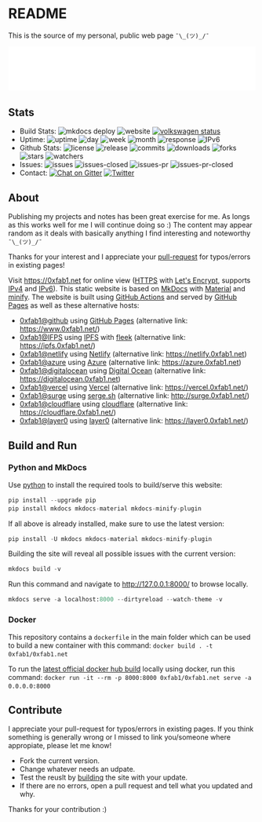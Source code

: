 # README

This is the source of my personal, public web page ```¯\_(ツ)_/¯```

[![Header](header.svg)](https://0xfab1.net)

## Stats

- Build Stats: ![mkdocs deploy](https://github.com/FullByte/FullByte.github.io/workflows/mkdocs%20gh-deploy/badge.svg?branch=master)
![website](https://img.shields.io/website-up-down-green-red/http/0xfab1.net.svg) [![volkswagen status](https://auchenberg.github.io/volkswagen/volkswargen_ci.svg?v=1)](https://github.com/auchenberg/volkswagen)
- Uptime: ![uptime](https://badgen.net/uptime-robot/status/m789173114-297aedeb6117b9a7cac6bb7e) ![day](https://badgen.net/uptime-robot/day/m789173114-297aedeb6117b9a7cac6bb7e) ![week](https://badgen.net/uptime-robot/week/m789173114-297aedeb6117b9a7cac6bb7e) ![month](https://badgen.net/uptime-robot/month/m789173114-297aedeb6117b9a7cac6bb7e) ![response](https://badgen.net/uptime-robot/response/m789173114-297aedeb6117b9a7cac6bb7e) ![IPv6](http://ipv6-test.com/button-ipv6-80x15.png)
- Github Stats: ![license](https://img.shields.io/github/license/Fullbyte/FullByte.github.io.svg)
![release](https://img.shields.io/github/release/Fullbyte/FullByte.github.io.svg)
![commits](https://img.shields.io/github/commits-since/Fullbyte/FullByte.github.io/1.svg)
![downloads](https://img.shields.io/github/downloads/Fullbyte/FullByte.github.io/total.svg)
![forks](https://img.shields.io/github/forks/Fullbyte/FullByte.github.io.svg)
![stars](https://img.shields.io/github/stars/Fullbyte/FullByte.github.io.svg)
![watchers](https://img.shields.io/github/watchers/Fullbyte/FullByte.github.io.svg)
- Issues: ![issues](https://img.shields.io/github/issues/Fullbyte/FullByte.github.io.svg)
![issues-closed](https://img.shields.io/github/issues-closed/Fullbyte/FullByte.github.io.svg)
![issues-pr](https://img.shields.io/github/issues-pr/Fullbyte/FullByte.github.io.svg)
![issues-pr-closed](https://img.shields.io/github/issues-pr-closed/Fullbyte/FullByte.github.io.svg)
- Contact: [![Chat on Gitter](https://badges.gitter.im/FullByte.github.io.svg)](https://gitter.im/FullByte/community/)
[![Twitter](https://img.shields.io/badge/twitter-%40zerogdoubled-%231da1f2)](https://twitter.com/zerogdoubled)

## About

Publishing my projects and notes has been great exercise for me. As longs as this works well for me I will continue doing so :) The content may appear random as it deals with basically anything I find interesting and noteworthy ```¯\_(ツ)_/¯```

Thanks for your interest and I appreciate your [pull-request](#contribute) for typos/errors in existing pages!

Visit <https://0xfab1.net> for online view ([HTTPS](https://datatracker.ietf.org/doc/html/rfc2818) with [Let's Encrypt](https://letsencrypt.org/), supports [IPv4](https://datatracker.ietf.org/doc/html/rfc3344) and [IPv6](https://datatracker.ietf.org/doc/html/rfc8200)). This static website is based on [MkDocs](https://github.com/mkdocs/mkdocs/) with [Material](https://github.com/squidfunk/mkdocs-material) and [minify](https://github.com/byrnereese/mkdocs-minify-plugin). The website is built using [GitHub Actions](https://github.com/features/actions) and served by [GitHub Pages](https://pages.github.com/) as well as these alternative hosts:

- [0xfab1@github](https://fullbyte.github.io) using [GitHub Pages](https://pages.github.com/) (alternative link: <https://www.0xfab1.net/>)
- [0xfab1@IFPS](http://fb62c5359b88d00d5924.b-cdn.net) using [IPFS](https://ipfs.io/) with [fleek](https://fleek.co/) (alternative link: <https://ipfs.0xfab1.net/>)
- [0xfab1@netlify](https://0xfab1.netlify.app/) using [Netlify](https://www.netlify.com/) (alternative link: <https://netlify.0xfab1.net>)
- [0xfab1@azure](https://black-flower-0adbf0903.azurestaticapps.net) using [Azure](https://azure.microsoft.com) (alternative link: <https://azure.0xfab1.net>)
- [0xfab1@digitalocean](https://oxfab1-3l4ou.ondigitalocean.app/) using [Digital Ocean](https://m.do.co/c/0ef5c6b3f680) (alternative link: <https://digitalocean.0xfab1.net>)
- [0xfab1@vercel](https://0xfab1.vercel.app/) using [Vercel](https://vercel.com/) (alternative link: <https://vercel.0xfab1.net/>)
- [0xfab1@surge](http://surge.0xfab1.net) using [serge.sh](https://surge.sh) (alternative link: <http://surge.0xfab1.net/>)
- [0xfab1@cloudflare](https://fullbyte-github-io.pages.dev) using [cloudflare](https://www.cloudflare.com/) (alternative link: <https://cloudflare.0xfab1.net/>)
- [0xfab1@layer0](https://0xfab1-layer0-0xfab1-net-production.layer0-limelight.link) using [layer0](https://www.layer0.co/) (alternative link: <https://layer0.0xfab1.net/>)

## Build and Run

### Python and MkDocs

Use [python](https://www.python.org/) to install the required tools to build/serve this website:

``` py title="install.py"
pip install --upgrade pip
pip install mkdocs mkdocs-material mkdocs-minify-plugin
```

If all above is already installed, make sure to use the latest version:

``` py title="update.py"
pip install -U mkdocs mkdocs-material mkdocs-minify-plugin
```

Building the site will reveal all possible issues with the current version:

``` py title="build.py"
mkdocs build -v
```

Run this command and navigate to <http://127.0.0.1:8000/> to browse locally.

``` py title="serve.py"
mkdocs serve -a localhost:8000 --dirtyreload --watch-theme -v
```

### Docker

This repository contains a `dockerfile` in the main folder which can be used to build a new container with this command: ```docker build . -t 0xfab1/0xfab1.net```

To run the [latest official docker hub build](https://hub.docker.com/repository/docker/0xfab1/0xfab1.net) locally using docker, run this command: ```docker run -it --rm -p 8000:8000 0xfab1/0xfab1.net serve -a 0.0.0.0:8000```

## Contribute

I appreciate your pull-request for typos/errors in existing pages. If you think something is generally wrong or I missed to link you/someone where appropiate, please let me know!

- Fork the current version.
- Change whatever needs an udpate.
- Test the reuslt by [building](#build) the site with your update.
- If there are no errors, open a pull request and tell what you updated and why.

Thanks for your contribution :)
